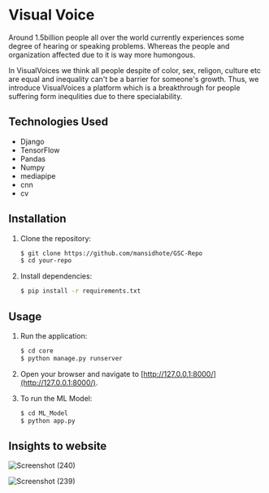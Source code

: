 # Visual Voice

Around 1.5billion people all over the world currently experiences some degree of hearing or speaking problems. Whereas the people and organization affected due to it is way more humongous.

In VisualVoices we think all people despite of color, sex, religon, culture etc are equal and inequality can't be a barrier for someone's growth. Thus, we introduce VisualVoices a platform which is a breakthrough for people suffering form inequlities due to there specialability.


## Technologies Used

- Django
- TensorFlow
- Pandas
- Numpy
- mediapipe 
- cnn 
- cv 

## Installation

1. Clone the repository:

    ```bash
    $ git clone https://github.com/mansidhote/GSC-Repo
    $ cd your-repo
    ```

2. Install dependencies:

    ```bash
    $ pip install -r requirements.txt
    ```

## Usage
1. Run the application:

    ```bash
    $ cd core
    $ python manage.py runserver
    ```

2. Open your browser and navigate to [http://127.0.0.1:8000/](http://127.0.0.1:8000/).

3. To run the ML Model:
   
   ```bash
   $ cd ML_Model
   $ python app.py
   ```
## Insights to website

![Screenshot (240)](https://github.com/mansidhote/GSC-Repo/assets/143797199/3beea95c-b4c7-427c-8cb7-b645a7cf1ba3)

![Screenshot (239)](https://github.com/mansidhote/GSC-Repo/assets/143797199/e0a2bdef-a6ee-4856-a9b2-ef1c4d66916e)
